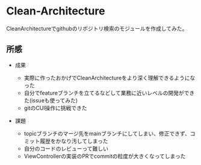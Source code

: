 # Clean-Architecture

CleanArchitectureでgithubのリポジトリ検索のモジュールを作成してみた。

## 所感　

- 成果　
  - 実際に作ったおかげでCleanArchitectureをより深く理解できるようになった
  - 自分でfeatureブランチを立てるなどして業務に近いレベルの開発ができた(issueも使ってみた)
  - gitのCUI操作に挑戦できた

- 課題
  - topicブランチのマージ先をmainブランチにしてしまい、修正できず、コミット履歴をかなり汚してしまった
  - 自分のコードのレビューって難しい
  - ViewControllerの実装のPRでcommitの粒度が大きくなってしまった
